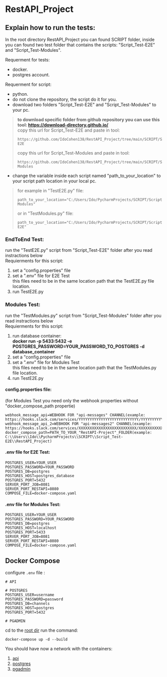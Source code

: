 # RestAPI_Project

## Explain how to run the tests:
In the root directory RestAPI_Project you can found SCRIPT folder, inside you can found two test folder that contains the scripts:
"Script_Test-E2E" and "Script_Test-Modules".

Requerment for tests:
- docker.
- postgres account.

Requerment for script:
- python.
- do not clone the repository, the script do it for you.  
- download two folders "Script_Test-E2E" and "Script_Test-Modules" to your pc.  

 > **to download specific folder from github repository you can use this tool: https://download-directory.github.io/**  
 > copy this url for Script_Test-E2E and paste in tool:  
 > ```
 > https://github.com/IdoCohen138/RestAPI_Project/tree/main/SCRIPT/Script_Test-E2E
 > ```  
 > copy this url for Script_Test-Modules and paste in tool:  
 > ```
 > https://github.com/IdoCohen138/RestAPI_Project/tree/main/SCRIPT/Script_Test-Modules
 > ```

- change the variable inside each script named "path_to_your_location" to your script path location in your local pc.  

> for example in "TestE2E.py" file:
> ```
> path_to_your_location="C:/Users/Ido/PycharmProjects/SCRIPT/Script_Test-Modules"  
> ```
>  or in "TestModules.py" file:
> ```
> path_to_your_location="C:/Users/Ido/PycharmProjects/SCRIPT/Script_Test-E2E"
> ```
### EndToEnd Test:
run the "TestE2E.py" script from "Script_Test-E2E" folder after you read instractions below  
Requierments for this script:
1. set a "config.properties" file
2. set a ".env" file for E2E Test  
this files need to be in the same location path that the TestE2E.py file location.  
3. run TestE2E.py

### Modules Test:  
run the "TestModules.py" script from "Script_Test-Modules" folder after you read instractions below  
Requierments for this script:
1. run database container:  
**docker run -p 5433:5432 -e POSTGRES_PASSWORD=YOUR_PASSWORD_TO_POSTGRES -d database_container**
2. set a "config.properties" file
3. set a ".env" file for Modules Test  
this files need to be in the same location path that the TestModules.py file location.  
4. run TestE2E.py

#### config.properties file:   
(for Modules Test you need only the webhook properties without "docker_compose_path propertie)
```
webhook_message_api=WEBHOOK FOR "api-messages" CHANNEL(example: https://hooks.slack.com/services/YYYYYYYYYYYYYYYYYYYYYYYYYYY/YYYYYYYYYYYYYYYYYY)
webhook_message_api_2=WEBHOOK FOR "api-messages2" CHANNEL(example: https://hooks.slack.com/services/XXXXXXXXXXXXXXXXXXXXXXXXXX/XXXXXXXXXXXXXXXXXX)
docker_compose_path=PATH_TO_YOUR_"RestAPI-Project"_FOLDER(example: C:\\Users\\Ido\\PycharmProjects\\SCRIPT\\Script_Test-E2E\\RestAPI_Project)
```
#### .env file for E2E Test:
```
POSTGRES_USER=YOUR_USER
POSTGRES_PASSWORD=YOUR_PASSWORD
POSTGRES_DB=postgres
POSTGRES_HOST=postgres_database
POSTGRES_PORT=5432
SERVER_PORT_JOB=8081
SERVER_PORT_RESTAPI=8080
COMPOSE_FILE=docker-compose.yaml
```
#### .env file for Modules Test:
```
POSTGRES_USER=YOUR_USER
POSTGRES_PASSWORD=YOUR_PASSWORD
POSTGRES_DB=postgres
POSTGRES_HOST=localhost
POSTGRES_PORT=5433
SERVER_PORT_JOB=8081
SERVER_PORT_RESTAPI=8080
COMPOSE_FILE=docker-compose.yaml
```


## Docker Compose

configure `.env` file :
``` 
# API 

# POSTGRES
POSTGRES_USER=username
POSTGRES_PASSWORD=password
POSTGRES_DB=channels
POSTGRES_HOST=postgres
POSTGRES_PORT=5432

# PGADMIN

```

cd to the [root dir](.) run the command: 
```
docker-compose up -d --build
```

You should have now a network with the containers:

1. [api](http://localhost:8080/)
2. [postgres](http://localhost:5432/)
3. [pgadmin](http://localhost:80/)


